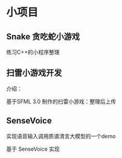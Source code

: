 # 小项目

## Snake 贪吃蛇小游戏
练习C++的小程序整理
## 扫雷小游戏开发
介绍：

基于SFML 3.0 制作的扫雷小游戏：整理后上传

## SenseVoice
实现语音输入调用质谱清言大模型的一个demo


基于 SenseVoice 实现

